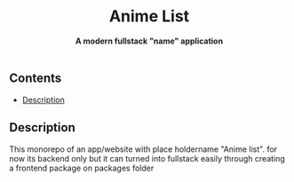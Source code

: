 <div align="center"> <h1>Anime List</h1> </div>
<div align="center"><b>A modern fullstack "name" application</b></div>
</br>

## Contents

- [Description](#Description)

## Description

This monorepo of an app/website with place holdername "Anime list". for now its backend only but it can turned into fullstack easily through creating a frontend package on packages folder

